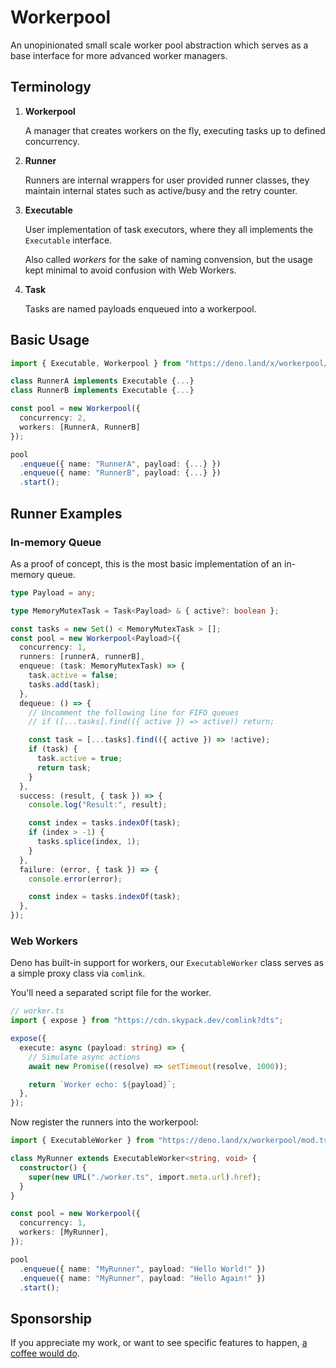# Workerpool

An unopinionated small scale worker pool abstraction which serves as a base interface for more advanced worker managers.

## Terminology

1. **Workerpool**

   A manager that creates workers on the fly, executing tasks up to defined concurrency.

2. **Runner**

   Runners are internal wrappers for user provided runner classes, they maintain internal states such as active/busy and the retry counter.

3. **Executable**

   User implementation of task executors, where they all implements the `Executable` interface.

   Also called _workers_ for the sake of naming convension, but the usage kept minimal to avoid confusion with Web Workers.

4. **Task**

   Tasks are named payloads enqueued into a workerpool.

## Basic Usage

```ts
import { Executable, Workerpool } from "https://deno.land/x/workerpool/mod.ts";

class RunnerA implements Executable {...}
class RunnerB implements Executable {...}

const pool = new Workerpool({
  concurrency: 2,
  workers: [RunnerA, RunnerB]
});

pool
  .enqueue({ name: "RunnerA", payload: {...} })
  .enqueue({ name: "RunnerB", payload: {...} })
  .start();
```

## Runner Examples

### In-memory Queue

As a proof of concept, this is the most basic implementation of an in-memory queue.

```ts
type Payload = any;

type MemoryMutexTask = Task<Payload> & { active?: boolean };

const tasks = new Set() < MemoryMutexTask > [];
const pool = new Workerpool<Payload>({
  concurrency: 1,
  runners: [runnerA, runnerB],
  enqueue: (task: MemoryMutexTask) => {
    task.active = false;
    tasks.add(task);
  },
  dequeue: () => {
    // Uncomment the following line for FIFO queues
    // if ([...tasks].find(({ active }) => active)) return;

    const task = [...tasks].find(({ active }) => !active);
    if (task) {
      task.active = true;
      return task;
    }
  },
  success: (result, { task }) => {
    console.log("Result:", result);

    const index = tasks.indexOf(task);
    if (index > -1) {
      tasks.splice(index, 1);
    }
  },
  failure: (error, { task }) => {
    console.error(error);

    const index = tasks.indexOf(task);
  },
});
```

### Web Workers

Deno has built-in support for workers, our `ExecutableWorker` class serves as a simple proxy class via `comlink`.

You'll need a separated script file for the worker.

```ts
// worker.ts
import { expose } from "https://cdn.skypack.dev/comlink?dts";

expose({
  execute: async (payload: string) => {
    // Simulate async actions
    await new Promise((resolve) => setTimeout(resolve, 1000));

    return `Worker echo: ${payload}`;
  },
});
```

Now register the runners into the workerpool:

```ts
import { ExecutableWorker } from "https://deno.land/x/workerpool/mod.ts";

class MyRunner extends ExecutableWorker<string, void> {
  constructor() {
    super(new URL("./worker.ts", import.meta.url).href);
  }
}

const pool = new Workerpool({
  concurrency: 1,
  workers: [MyRunner],
});

pool
  .enqueue({ name: "MyRunner", payload: "Hello World!" })
  .enqueue({ name: "MyRunner", payload: "Hello Again!" })
  .start();
```

## Sponsorship

If you appreciate my work, or want to see specific features to happen, [a coffee would do](https://buymeacoffee.com/vicary).
